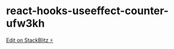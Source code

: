 # react-hooks-useeffect-counter-ufw3kh

[Edit on StackBlitz ⚡️](https://stackblitz.com/edit/react-hooks-useeffect-counter-example-ufw3kh)